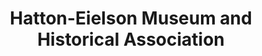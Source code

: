 ---
layout: repo
title: "Hatton-Eielson Museum and Historical Association"
id: 6280
permalink: repos/6280/
---